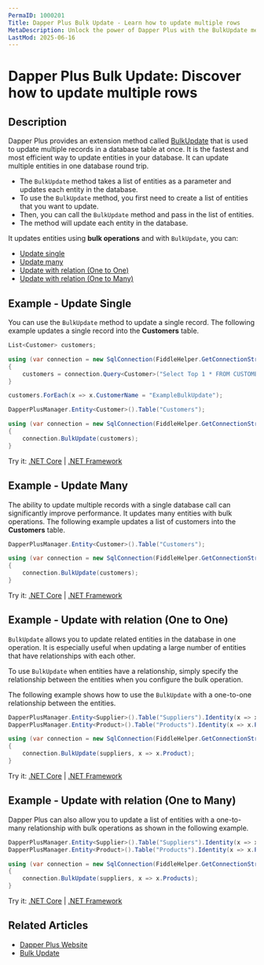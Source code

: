 ```yaml
---
PermaID: 1000201
Title: Dapper Plus Bulk Update - Learn how to update multiple rows
MetaDescription: Unlock the power of Dapper Plus with the BulkUpdate method to update multiple rows from a table. Learn how to use the simplest and fastest way to update rows from a database table without writing any SQL.
LastMod: 2025-06-16
---
```


# Dapper Plus Bulk Update: Discover how to update multiple rows

## Description

Dapper Plus provides an extension method called [BulkUpdate](https://dapper-plus.net/bulk-update) that is used to update multiple records in a database table at once. It is the fastest and most efficient way to update entities in your database. It can update multiple entities in one database round trip.

 - The `BulkUpdate` method takes a list of entities as a parameter and updates each entity in the database.
 - To use the `BulkUpdate` method, you first need to create a list of entities that you want to update. 
 - Then, you can call the `BulkUpdate` method and pass in the list of entities. 
 - The method will update each entity in the database.

It updates entities using **bulk operations** and with `BulkUpdate`, you can:

- [Update single](#example-update-single)
- [Update many](#example-update-many)
- [Update with relation (One to One)](#example-update-with-relation-one-to-one)
- [Update with relation (One to Many)](#example-update-with-relation-one-to-many)

## Example - Update Single

You can use the `BulkUpdate` method to update a single record. The following example updates a single record into the **Customers** table.

```csharp
List<Customer> customers;

using (var connection = new SqlConnection(FiddleHelper.GetConnectionStringSqlServerW3Schools()))
{
	customers = connection.Query<Customer>("Select Top 1 * FROM CUSTOMERS").ToList();
}

customers.ForEach(x => x.CustomerName = "ExampleBulkUpdate");

DapperPlusManager.Entity<Customer>().Table("Customers"); 

using (var connection = new SqlConnection(FiddleHelper.GetConnectionStringSqlServerW3Schools()))
{
	connection.BulkUpdate(customers);
}    
```
Try it: [.NET Core](https://dotnetfiddle.net/wUbog7) | [.NET Framework](https://dotnetfiddle.net/o1WkMA)

## Example - Update Many

The ability to update multiple records with a single database call can significantly improve performance. It updates many entities with bulk operations. The following example updates a list of customers into the **Customers** table.

```csharp
DapperPlusManager.Entity<Customer>().Table("Customers");

using (var connection = new SqlConnection(FiddleHelper.GetConnectionStringSqlServerW3Schools()))
{
    connection.BulkUpdate(customers);
}    
```
Try it: [.NET Core](https://dotnetfiddle.net/23NZSH) | [.NET Framework](https://dotnetfiddle.net/10RLzV)

## Example - Update with relation (One to One)

`BulkUpdate` allows you to update related entities in the database in one operation. It is especially useful when updating a large number of entities that have relationships with each other. 

To use `BulkUpdate` when entities have a relationship, simply specify the relationship between the entities when you configure the bulk operation.

The following example shows how to use the `BulkUpdate` with a one-to-one relationship between the entities.

```csharp
DapperPlusManager.Entity<Supplier>().Table("Suppliers").Identity(x => x.SupplierID);
DapperPlusManager.Entity<Product>().Table("Products").Identity(x => x.ProductID);

using (var connection = new SqlConnection(FiddleHelper.GetConnectionStringSqlServerW3Schools()))
{    
    connection.BulkUpdate(suppliers, x => x.Product);
}        
```
Try it: [.NET Core](https://dotnetfiddle.net/xqbyE7) | [.NET Framework](https://dotnetfiddle.net/rwjvqz)

## Example - Update with relation (One to Many)

Dapper Plus can also allow you to update a list of entities with a one-to-many relationship with bulk operations as shown in the following example.

```csharp
DapperPlusManager.Entity<Supplier>().Table("Suppliers").Identity(x => x.SupplierID);
DapperPlusManager.Entity<Product>().Table("Products").Identity(x => x.ProductID);

using (var connection = new SqlConnection(FiddleHelper.GetConnectionStringSqlServerW3Schools()))
{
    connection.BulkUpdate(suppliers, x => x.Products);
}
```
Try it: [.NET Core](https://dotnetfiddle.net/l799dF) | [.NET Framework](https://dotnetfiddle.net/fsTfEg)

## Related Articles

- [Dapper Plus Website](https://dapper-plus.net/)
- [Bulk Update](https://dapper-plus.net/bulk-update)